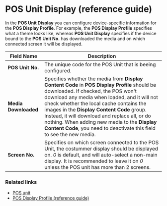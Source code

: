 # POS Unit Display (reference guide)

In the **POS Unit Display** you can configure device-specific information for the **POS Display Profile**. For example, the **POS Display Profile** specifies what a theme looks like, whereas **POS Unit Display** specifies if the device bound to the **POS Unit No.** has downloaded the media and on which connected screen it will be displayed.

| Field Name      | Description |
| ----------- | ----------- |
| **POS Unit No.**       | The unique code for the POS Unit that is beeing configured.   |
| **Media Downloaded**   | Specifies whether the media from **Display Content Code** in **POS Display Profile** should be downloaded. If checked, the POS won't download any media when loaded, and it will not check whether the local cache contains the images in the **Display Content Code** group. Instead, it will download and replace all, or do nothing. When adding new media to the **Display Content Code**, you need to deactivate this field to see the new media.       |
| **Screen No.**  | Specifies on which screen connected to the POS Unit, the costummer display should be displayed on. *0* is default, and will auto-select a non-main display. It is recommended to leave it on *0* unless the POS unit has more than 2 screens. |

### Related links

- [POS unit](../explanation/POSUnit.md)
- [POS Display Profile (reference guide)](./POS_Display_profile.md)